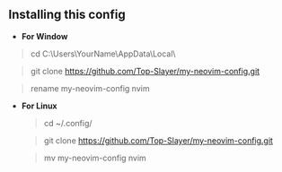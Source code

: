 ## **Installing this config**

-  **For Window**

  >  cd C:\Users\YourName\AppData\Local\

  >  git clone https://github.com/Top-Slayer/my-neovim-config.git

  >  rename my-neovim-config nvim

- **For Linux**

  >  cd ~/.config/
  
  >  git clone https://github.com/Top-Slayer/my-neovim-config.git
  
  >  mv my-neovim-config nvim

